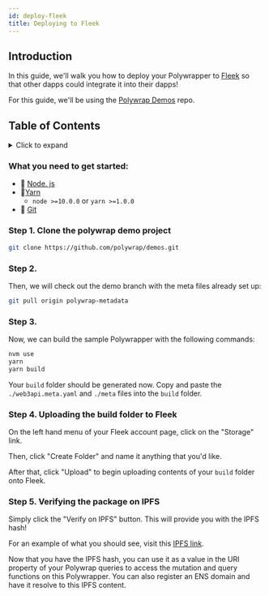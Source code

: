 ```yaml
---
id: deploy-fleek
title: Deploying to Fleek
---
```


## **Introduction**

In this guide, we'll walk you how to deploy your Polywrapper to [Fleek](https://fleek.co/) so that other dapps could integrate it into their dapps!

For this guide, we'll be using the [Polywrap Demos](https://github.com/polywrap/demos) repo. 

## **Table of Contents**
<details>
    <summary>Click to expand</summary>

  * [What you need to get started](#what-you-need-to-get-started)
  * [Step 1. Clone the polywrap demo project](#step-1-clone-the-polywrap-demo-project)

</details>


### What you need to get started:
* 💚 [Node. js](https://nodejs.org/en/) 
* 🧶[Yarn](https://classic.yarnpkg.com/en/)
    * `node >=10.0.0` or `yarn >=1.0.0`
* 🔸 [Git](https://git-scm.com/downloads)


### Step 1. Clone the polywrap demo project  

```bash
git clone https://github.com/polywrap/demos.git
```

### Step 2.
Then, we will check out the demo branch with the meta files already set up:

```bash
git pull origin polywrap-metadata
```

### Step 3.
Now, we can build the sample Polywrapper with the following commands:

```bash
nvm use
yarn
yarn build
```

Your `build` folder should be generated now. Copy and paste the `./web3api.meta.yaml` and `./meta` files into the `build` folder.

### Step 4.  **Uploading the build folder to Fleek**

On the left hand menu of your Fleek account page, click on the "Storage" link.

Then, click "Create Folder" and name it anything that you'd like.

After that, click "Upload" to begin uploading contents of your `build` folder onto Fleek.

### Step 5.  **Verifying the package on IPFS**

Simply click the "Verify on IPFS" button. This will provide you with the IPFS hash! 

For an example of what you should see, visit this [IPFS link](https://ipfs.fleek.co/ipfs/QmQLsx7sxkLrXwh8dPmF2MTWJmgB5C2FmWYth11i7oL3vN).

Now that you have the IPFS hash, you can use it as a value in the URI property of your Polywrap queries to access the mutation and query functions on this Polywrapper. You can also register an ENS domain and have it resolve to this IPFS content.
